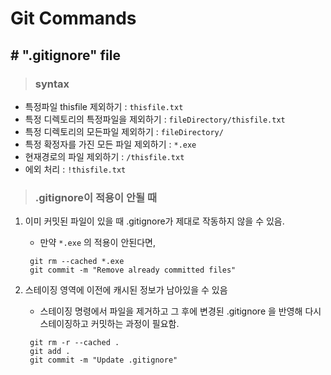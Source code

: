 # Git Commands
## # ".gitignore" file
> ### syntax 
- 특정파일 thisfile 제외하기 : `thisfile.txt`
- 특정 디렉토리의 특정파일을 제외하기 : `fileDirectory/thisfile.txt`
- 특정 디렉토리의 모든파일 제외하기 : `fileDirectory/`
- 특정 확정자를 가진 모든 파일 제외하기 : `*.exe`
- 현재경로의 파일 제외하기 : `/thisfile.txt`
- 에외 처리 : `!thisfile.txt`

> ### .gitignore이 적용이 안될 때 

1. 이미 커밋된 파일이 있을 때 .gitignore가 제대로 작동하지 않을 수 있음. 
    - 만약 `*.exe` 의 적용이 안된다면,

   ```
    git rm --cached *.exe
    git commit -m "Remove already committed files"
    ```
    
 3. 스테이징 영역에 이전에 캐시된 정보가 남아있을 수 있음
     - 스테이징 명령에서 파일을 제거하고 그 후에 변경된 .gitignore 을 반영해 다시 스테이징하고 커밋하는 과정이 필요함.

    ```
     git rm -r --cached .
     git add .
     git commit -m "Update .gitignore"
     ```
    
